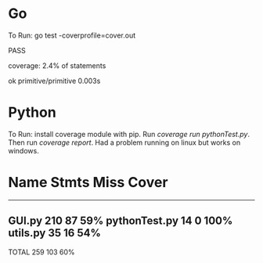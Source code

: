 # Go
To Run: go test -coverprofile=cover.out

PASS

coverage: 2.4% of statements

ok      primitive/primitive     0.003s

# Python 

To Run: install coverage module with pip. Run *coverage run pythonTest.py*. Then run *coverage report*. Had a problem running on linux but works on windows.
# Name            Stmts   Miss  Cover
-----------------------------------
GUI.py            210     87    59%
pythonTest.py      14      0   100%
utils.py           35     16    54%
-----------------------------------
TOTAL             259    103    60%



